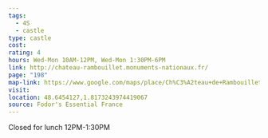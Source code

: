 ```yaml
---
tags:
  - 4S
  - castle
type: castle
cost: 
rating: 4
hours: Wed-Mon 10AM-12PM, Wed-Mon 1:30PM-6PM
link: http://chateau-rambouillet.monuments-nationaux.fr/
page: "198"
map-link: https://www.google.com/maps/place/Ch%C3%A2teau+de+Rambouillet/@48.6453949,1.8148009,17z/data=!3m1!4b1!4m6!3m5!1s0x47e426cabeaf25bd:0xb34717c61e48a33a!8m2!3d48.6453914!4d1.8173758!16zL20vMGwxZ2o?entry=ttu&g_ep=EgoyMDI0MDgyOC4wIKXMDSoASAFQAw%3D%3D
visit: 
location: 48.6454127,1.8173243974419067
source: Fodor's Essential France
---
```

Closed for lunch 12PM-1:30PM